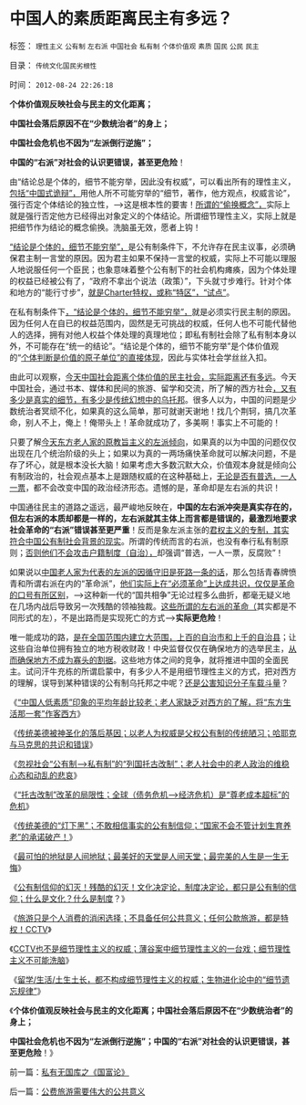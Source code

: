 # 中国人的素质距离民主有多远？

标签： `理性主义` `公有制` `左右派` `中国社会` `私有制` `个体价值观` `素质` `国民` `公民` `民主` 

目录： `传统文化国民劣根性`

时间： `2012-08-24 22:26:18`

**个体价值观反映社会与民主的文化距离；**

**中国社会落后原因不在“少数统治者”的身上；**

**中国社会危机也不因为“左派倒行逆施”；**

**中国的“右派”对社会的认识更错误，甚至更危险**！

由“结论总是个体的，细节不能穷举，因此没有权威”，可以看出所有的理性主义，[包括“中国式诡辩”，](../../../2011/1/31/中国式诡辩：拉起虎皮作大旗，掉掉书包吹牛皮.md)用他人所不可能穷举的“细节，著作，他方观点，权威言论”，强行否定个体结论的独立性，——>这是根本性的要害！[所谓的“偷换概念”，](../../../2012/6/19/不革“偷换概念”的命，任何革命都将毫无意义.md)实际上就是强行否定他方已经得出对象定义的个体结论。所谓细节理性主义，实际上就是把细节作为结论的概念偷换。洗脑虽无效，愿者上钩！

[“结论是个体的，细节不能穷举”，](../../../2011/6/26/结论是个体性的，谎言只能针对细节.md)是公有制条件下，不允许存在民主议事，必须确保君主制一言堂的原因。因为君主如果不保持一言堂的权威，实际上不可能以理服人地说服任何一个臣民；也象意味着整个公有制下的社会机构瘫痪，因为个体处理的权益已经被公有了，“政府不拿出个说法（政策）”，下头就寸步难行。针对个体和地方的“能行寸步”，[就是Charter特权，或称“特区”，“试点”](../../../2012/7/19/基督教和欧洲王国在罗马帝国的废墟上的封建.md)。

在私有制条件下[，“结论是个体的，细节不能穷举”，](../../../2011/2/1/什么是人权？人道主义？和维护法纪.md)就是必须实行民主制的原因。因为任何人在自已的权益范围内，固然是无可挑战的权威，任何人也不可能代替他人的选择，拥有对他人权益个体处理的真理地位；即私有制社会除了私有制本身以外，不可能存在“统一的结论”。“结论是个体的，细节不能穷举”是个体价值观的“[个体判断是价值的原子单位”的直接体现](../../../2010/10/9/个人主义就是实证科学的心证原则.md)，因此与实体社会学丝丝入扣。

由此可以观察，[今天中国社会距离个体价值的民主社会，实际距离还有多远](../../../2010/3/11/文明历史有比公众预期巨大的惯性.md)。今天中国社会，通过书本、媒体和民间的旅游、留学和交流，所了解的西方社会[，又有多少是真实的细节，有多少是传统幻想中的乌托邦](../../../2012/5/9/传统知识分子的“左右派”的乌托邦.md)。很多人以为，中国的问题是少数统治者冥顽不化，如果真的这么简单，那可就谢天谢地！找几个荆轲，搞几次革命，别人不上，俺上！俺带头上！革命就成功了，多美啊！事实上不可能的！

只要了解[今天东方老人家的原教旨主义的左派倾向](../../../2011/7/14/欣赏塔利班的中国传统文人.md)，如果真的以为中国的问题仅仅出现在几个统治阶级的头上；如果以为真的一两场痛快革命就可以解决问题，不是存了坏心，就是根本没长大脑！如果考虑大多数沉默大众，价值观本身就是倾向公有制政治的，社会观点基本上是跟随权威的在这种基础上，[无论是否有普选，一人一票](../../../2012/6/28/墨西哥民主普选下的长期独裁和内战.md)，都不会改变中国的政治经济形态。遗憾的是，革命却是左右派的共识！

中国通往民主的道路之遥远，最严峻地反映在，**中国的左右派冲突是真实存在的，但左右派的本质却都是一样的，左右派就其主体上而言都是错误的，最激烈地要求社会革命的“右派”错误甚至更严重**！反而是象左派主张的[君权主义的专制，其实符合中国公有制社会背景的现实](../../../2009/3/17/皇权制度有其历史曾经的合理性.md)。所谓的传统而言的右派，也没有奉行私有制原则；[否则他们不会攻击户籍制度（自治），](../../../2010/3/6/为户籍制度正名，是民主启蒙的关键一环.md)却强调“普选，一人一票，反腐败”！

如果说以[中国老人家为代表的左派的因循守旧是死路一条的话](http://hi.baidu.com/darthchn/blog/item/ed4ad95838c09f232934f03c.html)，那么包括青春牌愤青和所谓右派在内的“革命派”，[他们实际上在“必须革命”上达成共识，仅仅是革命的口号有所区别](../../../2012/2/9/土左和洋右的五四精神和民粹冲击波的革命.md)，——>这种新一代的“国共相争”无论过程多么曲折，都毫无疑义地在几场内战后导致另一次残酷的领袖独裁。[这些所谓的左右派的革命（](../../../2012/2/9/“无厘头主义”的革命信仰和真实的颠覆逻辑.md)其实都是不同形式的左），不是出路而是实现死亡的方式——>**实际更危险**！

唯一能成功的路，[是在全国范围内建立大范围，上百的自治市和上千的自治县](../../../2009/9/5/参考西方成功的经验不要偷换人权概念.md)；让这些自治单位拥有独立的地方税收财政！中央监督仅仅在确保地方的选举民主，[从而确保地方不成为寡头的割据](../../../2009/9/10/军阀割据不是地方民主自治.md)。这些地方体之间的竞争，就将推进中国的全面民主。试问汗牛充栋的所谓启蒙中，有多少人不是用细节理性主义的方式，把对西方的理解，误导到某种错误的公有制乌托邦之中呢？[还是公害知识分子车载斗量](../../../2012/7/23/从公害知识分子到社会崩溃的经济危机流程.md)？

《[“中国人低素质”印象的平均年龄比较老；老人家缺乏对西方的了解，将“东方生活那一套”作客西方](../../../2012/8/20/“中国人低素质”的平均年龄比较老；.md)》

《[传统美德被神圣化的落后基因；以老人为权威是父权公有制的传统陋习；哈耶克与马克思的共识和错误](../../../2012/8/21/哈耶克与马克思的共识和愚昧.md)》

《[忽视社会“公有制—>私有制”的“列国托古改制”；老人社会中的老人政治的维稳心态和动乱的悲哀](../../../2012/8/21/老人社会中的老人政治的神圣化.md)》

《[“托古改制”改革的局限性；全球（债务危机—>经济危机）是“尊老成本超标”的危机](../../../2012/8/21/“托古改制”的局限性.md)》

《[传统美德的“灯下黑”；不敢相信事实的公有制信仰；“国家不会不管计划生育养老”的承诺破产！](../../../2012/8/22/传统美德的“灯下黑”，“国家承诺”靠不住.md)》

《[最可怕的地狱是人间地狱；最美好的天堂是人间天堂；最完美的人生是一生无悔](../../../2012/8/22/天堂，地狱，信仰，个人主义.md)》

《[公有制信仰的幻灭！残酷的幻灭！文化决定论，制度决定论，都只是公有制的信仰；什么是文化？什么是制度](../../../2012/8/22/什么是文化？什么是制度？最残酷的是幻灭!.md)？》

《[旅游只是个人消费的消闲选择；不具备任何公共意义；任何公款旅游，都是特权！CCTV](../../../2012/8/23/指责CCTV不真实，是不公正的；.md)》

《[CCTV也不是细节理性主义的权威；薄谷案中细节理性主义的一台戏；细节理性主义不可能洗脑](../../../2012/8/23/细节理性主义的自导自演.md)》

《[留学/生活/土生土长，都不构成细节理性主义的权威；生物进化论中的“细节遗忘规律”](../../../2012/8/23/大学无书！拒绝细节理性主义！.md)》

《**个体价值观反映社会与民主的文化距离；中国社会落后原因不在“少数统治者”的身上；**

**中国社会危机也不因为“左派倒行逆施”；中国的“右派”对社会的认识更错误，甚至更危险**！》



前一篇：[私有无国库之《国富论》](../../../2012/8/23/私有无国库之《国富论》.md)

后一篇：[公费旅游需要伟大的公共意义](../../../2012/8/24/公费旅游需要伟大的公共意义.md)